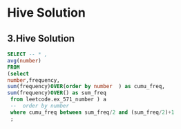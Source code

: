 # Hive Solution

## 3.Hive Solution

```sql
SELECT -- * ,
avg(number)
FROM
(select
number,frequency,
sum(frequency)OVER(order by number  ) as cumu_freq,
sum(frequency)OVER() as sum_freq
 from leetcode.ex_571_number ) a 
 --  order by number
 where cumu_freq between sum_freq/2 and (sum_freq/2)+1
 ;
```

